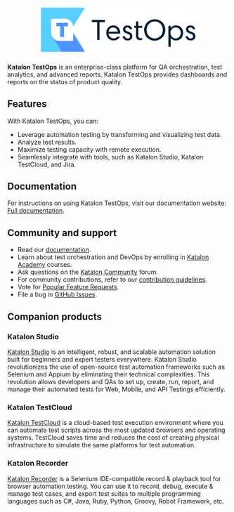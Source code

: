 <h1 align="center">
<a href="https://www.katalon.com/testops/" target="blank_">
    <img width=70% src="https://github.com/katalon-studio/docs-images/raw/master/katalon-analytics/product-logo/Core_TestOps.png" alt="Katalon TestOps Logo" />
</a>
</h1>

**Katalon TestOps** is an enterprise-class platform for QA orchestration, test analytics, and advanced reports. Katalon TestOps provides dashboards and reports on the status of product quality.
## Features

With Katalon TestOps, you can:

* Leverage automation testing by transforming and visualizing test data.
* Analyze test results.
* Maximize testing capacity with remote execution.
* Seamlessly integrate with tools, such as Katalon Studio, Katalon TestCloud, and Jira.


## Documentation

For instructions on using Katalon TestOps, visit our documentation website: [Full documentation](https://docs.katalon.com/katalon-analytics/docs/overview.html).

## Community and support

* Read our [documentation](https://docs.katalon.com/katalon-analytics/docs/overview.html).
* Learn about test orchestration and DevOps by enrolling in [Katalon Academy](https://academy.katalon.com/#katalon-testops) courses.
* Ask questions on the [Katalon Community](https://forum.katalon.com/c/katalon-analytics) forum.
* For community contributions, refer to our [contribution guidelines](CONTRIBUTING.md).
* Vote for [Popular Feature Requests](https://github.com/katalon-analytics/katalon-analytics/issues?q=is%3Aopen+is%3Aissue+label%3Afeature-request+sort%3Areactions-%2B1-desc).
* File a bug in [GitHub Issues](https://github.com/katalon-analytics/katalon-analytics/issues).

## Companion products
### Katalon Studio

[Katalon Studio](https://www.katalon.com/katalon-studio/) is an intelligent, robust, and scalable automation solution built for beginners and expert testers everywhere. Katalon Studio revolutionizes the use of open-source test automation frameworks such as Selenium and Appium by eliminating their technical complexities. This revolution allows developers and QAs to set up, create, run, report, and manage their automated tests for Web, Mobile, and API Testings efficiently.

### Katalon TestCloud

[Katalon TestCloud](https://www.katalon.com/testcloud/) is a cloud-based test execution environment where you can automate test scripts across the most updated browsers and operating systems. TestCloud saves time and reduces the cost of creating physical infrastructure to simulate the same platforms for test automation.

### Katalon Recorder

[Katalon Recorder](https://www.katalon.com/katalon-recorder-ide/) is a Selenium IDE-compatible record & playback tool for browser automation testing. You can use it to record, debug, execute & manage test cases, and export test suites to multiple programming languages such as C#, Java, Ruby, Python, Groovy, Robot Framework, etc.